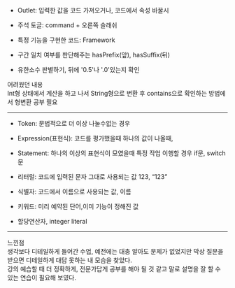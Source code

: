 - Outlet: 입력한 값을 코드 가져오거나, 코드에서 속성 바꿀시<br>
- 주석 토글: command + 오른쪽 슬래쉬<br>
- 특정 기능을 구현한 코드: Framework<br>

- 구간 일치 여부를 판단해주는 hasPrefix(앞), hasSuffix(뒤)<br>
- 유한소수 판별하기, 뒤에 '0.5'나 '.0'있는지 확인<br>

어려웠던 내용<br>
Int형 상태에서 계산을 하고 나서 String형으로 변환 후 contains으로 확인하는 방법에서 형변환 공부 필요<br>

---
- Token: 문법적으로 더 이상 나눌수없는 경우

- Expression(표현식): 코드를 평가했을때 하나의 값이 나올때,

- Statement: 하나의 이상의 표현식이 모였을때 특정 작업 이행할 경우 if문, switch문

- 리터럴: 코드에 입력된 문자 그대로 사용되는 값 123, “123”

- 식별자: 코드에서 이름으로 사용되는 값, 이름

- 키워드: 미리 예약된 단어,이미 기능이 정해진 값

- 할당연산자, integer literal
---

느낀점<br>
생각보다 디테일하게 들어간 수업, 예전에는 대충 알아도 문제가 없었지만 막상 질문을 받으면 디테일하게 대답 못하는 내 모습을 찾았다.<br>
강의 예습할 때 더 정확하게, 전문가답게 공부를 해야 될 것 같고 말로 설명을 잘 할 수 있는 연습이 필요해 보였다.
